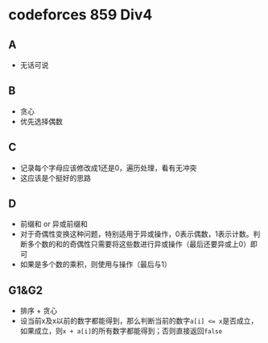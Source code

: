 # codeforces 859 Div4
## A
- 无话可说
## B
- 贪心
- 优先选择偶数
## C
- 记录每个字母应该修改成1还是0，遍历处理，看有无冲突
- 这应该是个挺好的思路
## D
- 前缀和 or 异或前缀和
- 对于奇偶性变换这种问题，特别适用于异或操作，0表示偶数，1表示计数。判断多个数的和的奇偶性只需要将这些数进行异或操作（最后还要异或上0）即可
- 如果是多个数的乘积，则使用与操作（最后与1）
## G1&G2
- 排序 + 贪心
- 设当前x及x以前的数字都能得到，那么判断当前的数字`a[i] <= x`是否成立，如果成立，则`x + a[i]`的所有数字都能得到；否则直接返回`false`
